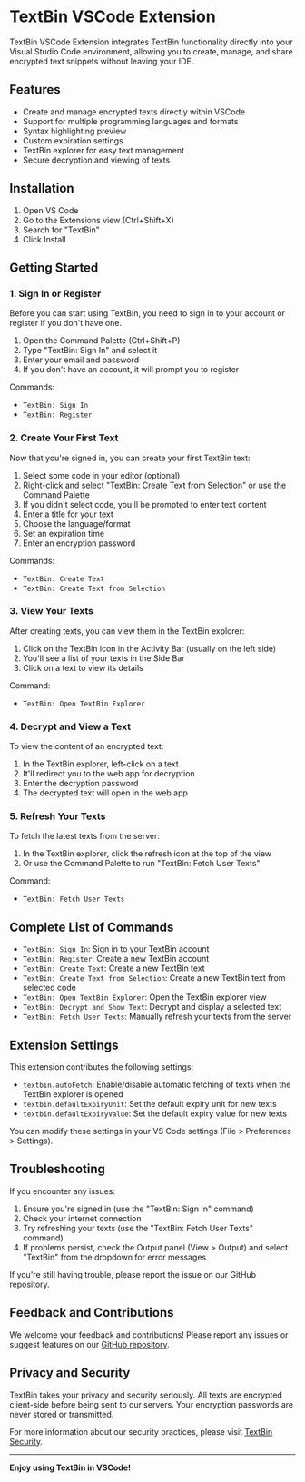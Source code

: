 # TextBin VSCode Extension

TextBin VSCode Extension integrates TextBin functionality directly into your Visual Studio Code environment, allowing you to create, manage, and share encrypted text snippets without leaving your IDE.

## Features

- Create and manage encrypted texts directly within VSCode
- Support for multiple programming languages and formats
- Syntax highlighting preview
- Custom expiration settings
- TextBin explorer for easy text management
- Secure decryption and viewing of texts

## Installation

1. Open VS Code
2. Go to the Extensions view (Ctrl+Shift+X)
3. Search for "TextBin"
4. Click Install

## Getting Started

### 1. Sign In or Register

Before you can start using TextBin, you need to sign in to your account or register if you don't have one.

1. Open the Command Palette (Ctrl+Shift+P)
2. Type "TextBin: Sign In" and select it
3. Enter your email and password
4. If you don't have an account, it will prompt you to register

Commands:

- `TextBin: Sign In`
- `TextBin: Register`

### 2. Create Your First Text

Now that you're signed in, you can create your first TextBin text:

1. Select some code in your editor (optional)
2. Right-click and select "TextBin: Create Text from Selection" or use the Command Palette
3. If you didn't select code, you'll be prompted to enter text content
4. Enter a title for your text
5. Choose the language/format
6. Set an expiration time
7. Enter an encryption password

Commands:

- `TextBin: Create Text`
- `TextBin: Create Text from Selection`

### 3. View Your Texts

After creating texts, you can view them in the TextBin explorer:

1. Click on the TextBin icon in the Activity Bar (usually on the left side)
2. You'll see a list of your texts in the Side Bar
3. Click on a text to view its details

Command:

- `TextBin: Open TextBin Explorer`

### 4. Decrypt and View a Text

To view the content of an encrypted text:

1. In the TextBin explorer, left-click on a text
2. It'll redirect you to the web app for decryption
3. Enter the decryption password
4. The decrypted text will open in the web app

### 5. Refresh Your Texts

To fetch the latest texts from the server:

1. In the TextBin explorer, click the refresh icon at the top of the view
2. Or use the Command Palette to run "TextBin: Fetch User Texts"

Command:

- `TextBin: Fetch User Texts`

## Complete List of Commands

- `TextBin: Sign In`: Sign in to your TextBin account
- `TextBin: Register`: Create a new TextBin account
- `TextBin: Create Text`: Create a new TextBin text
- `TextBin: Create Text from Selection`: Create a new TextBin text from selected code
- `TextBin: Open TextBin Explorer`: Open the TextBin explorer view
- `TextBin: Decrypt and Show Text`: Decrypt and display a selected text
- `TextBin: Fetch User Texts`: Manually refresh your texts from the server

## Extension Settings

This extension contributes the following settings:

- `textbin.autoFetch`: Enable/disable automatic fetching of texts when the TextBin explorer is opened
- `textbin.defaultExpiryUnit`: Set the default expiry unit for new texts
- `textbin.defaultExpiryValue`: Set the default expiry value for new texts

You can modify these settings in your VS Code settings (File > Preferences > Settings).

## Troubleshooting

If you encounter any issues:

1. Ensure you're signed in (use the "TextBin: Sign In" command)
2. Check your internet connection
3. Try refreshing your texts (use the "TextBin: Fetch User Texts" command)
4. If problems persist, check the Output panel (View > Output) and select "TextBin" from the dropdown for error messages

If you're still having trouble, please report the issue on our GitHub repository.

## Feedback and Contributions

We welcome your feedback and contributions! Please report any issues or suggest features on our [GitHub repository](https://github.com/yourusername/textbin-vscode-extension).

## Privacy and Security

TextBin takes your privacy and security seriously. All texts are encrypted client-side before being sent to our servers. Your encryption passwords are never stored or transmitted.

For more information about our security practices, please visit [TextBin Security](https://app.textbin.theenthusiast.dev/privacy-policy).

---

**Enjoy using TextBin in VSCode!**
